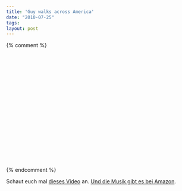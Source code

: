 ```yaml
---
title: 'Guy walks across America'
date: "2010-07-25"
tags: 
layout: post
---
```

{% comment %}
<object height="303" width="500"><param name="movie" value="http://www.youtube-nocookie.com/v/lzRKEv6cHuk&amp;hl=de_DE&amp;fs=1?color1=0x006699&amp;color2=0x54abd6&amp;hd=1" />
<param name="allowFullScreen" value="true" />
<param name="allowscriptaccess" value="always" />
<embed src="http://www.youtube-nocookie.com/v/lzRKEv6cHuk&amp;hl=de_DE&amp;fs=1?color1=0x006699&amp;color2=0x54abd6&amp;hd=1" allowfullscreen="true" type="application/x-shockwave-flash" allowscriptaccess="always" height="303" width="500"></embed></object>
{% endcomment %}

Schaut euch mal <a href="http://www.youtube.com/watch?v=o1MoysMowLM">dieses Video</a> an. <a href="http://www.amazon.de/Home/dp/B002BWWYVI/kopisde-21">Und die Musik gibt es bei Amazon</a>.
